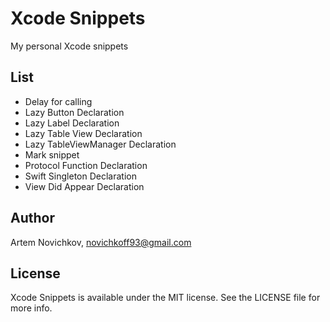 # Xcode Snippets
My personal Xcode snippets
## List
- Delay for calling
- Lazy Button Declaration
- Lazy Label Declaration
- Lazy Table View Declaration
- Lazy TableViewManager Declaration
- Mark snippet
- Protocol Function Declaration
- Swift Singleton Declaration
- View Did Appear Declaration

## Author

Artem Novichkov, novichkoff93@gmail.com

## License

Xcode Snippets is available under the MIT license. See the LICENSE file for more info.